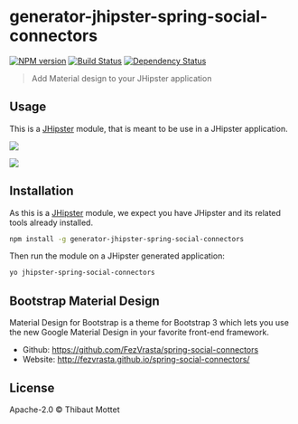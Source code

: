 # generator-jhipster-spring-social-connectors
[![NPM version][npm-image]][npm-url] [![Build Status][travis-image]][travis-url] [![Dependency Status][daviddm-image]][daviddm-url]
> Add Material design to your JHipster application

## Usage

This is a [JHipster](http://jhipster.github.io/) module, that is meant to be use in a JHipster application.

![](/static/generator-jhipster-spring-social-connectors-install.gif)

![](/static/generator-jhipster-spring-social-connectors-demo.gif)

## Installation

As this is a [JHipster](http://jhipster.github.io/) module, we expect you have JHipster and its related tools already installed.

```bash
npm install -g generator-jhipster-spring-social-connectors
```

Then run the module on a JHipster generated application:

```bash
yo jhipster-spring-social-connectors
```

## Bootstrap Material Design  

Material Design for Bootstrap is a theme for Bootstrap 3 which lets you use the new Google Material Design in your favorite front-end framework.

- Github: https://github.com/FezVrasta/spring-social-connectors
- Website: http://fezvrasta.github.io/spring-social-connectors/


## License

Apache-2.0 © Thibaut Mottet


[npm-image]: https://img.shields.io/npm/v/generator-jhipster-spring-social-connectors.svg
[npm-url]: https://npmjs.org/package/generator-jhipster-spring-social-connectors
[daviddm-image]: https://david-dm.org/moifort/generator-jhipster-spring-social-connectors.svg?theme=shields.io
[daviddm-url]: https://david-dm.org/moifort/generator-jhipster-spring-social-connectors
[travis-image]: https://travis-ci.org/moifort/generator-jhipster-spring-social-connectors.svg?branch=master
[travis-url]: https://travis-ci.org/moifort/generator-jhipster-spring-social-connectors
